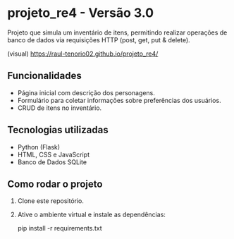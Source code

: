 # projeto_re4 - Versão 3.0
Projeto que simula um inventário de itens, permitindo realizar operações de banco de dados via requisições HTTP (post, get, put & delete).

(visual) https://raul-tenorio02.github.io/projeto_re4/

## Funcionalidades
- Página inicial com descrição dos personagens.
- Formulário para coletar informações sobre preferências dos usuários.
- CRUD de itens no inventário.

## Tecnologias utilizadas
- Python (Flask)
- HTML, CSS e JavaScript
- Banco de Dados SQLite

## Como rodar o projeto
1. Clone este repositório.
2. Ative o ambiente virtual e instale as dependências:
   
   pip install -r requirements.txt


